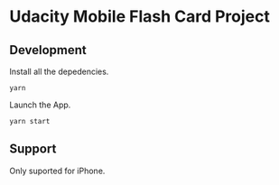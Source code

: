 # Udacity Mobile Flash Card Project

## Development

Install all the depedencies.
```
yarn
```

Launch the App.
```
yarn start
``````


## Support

Only suported for iPhone.
